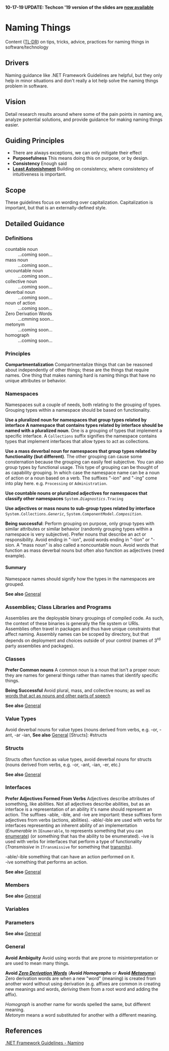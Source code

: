 **10-17-19 UPDATE: Techcon '19 version of the slides are [now available](https://github.com/peteraritchie/NamingThings/blob/master/Slides/Naming%20Things.pptx)**

# Naming Things
Content ([TL;DR][Detailed Guidance]) on tips, tricks, advice, practices for naming things in software/technology

## Drivers
Naming guidance like .NET Framework Guidelines are helpful, but they only help in minor situations and don't really a lot help solve the naming things problem in software.

## Vision
Detail research results around where some of the pain points in naming are, analyze potential solutions, and provide guidance for making naming things easier.

## Guiding Principles
- There are always exceptions, we can only mitigate their effect
- **Purposefulness** This means doing this on purpose, or by design.
- **Consistency** Enough said
- **[Least Astonishment](https://en.wikipedia.org/wiki/Principle_of_least_astonishment)** Building on consistency, where consistency of intuitiveness is important.

## Scope
These guidelines focus on wording over capitalization.  Capitalization is important, but that is an externally-defined style.

## Detailed Guidance
[Detailed Guidance]: #detailed-guidance
### Definitions
[Definitions]: #definitions
<dl>
  <dt>countable noun</dt><dd>...coming soon...</dd>
  <dt>mass noun</dt><dd>...coming soon...</dd>
  <dt>uncountable noun</dt><dd>...coming soon...</dd>
  <dt>collective noun</dt><dd>...coming soon...</dd>
  <dt>deverbal noun</dt><dd>...coming soon...</dd>
  <dt>noun of action</dt><dd>...coming soon...</dd>
  <dt>Zero Derivation Words</dt><dd>...cmming soon...</dd>
  <dt>metonym</dt><dd>...coming soon...</dd>
  <dt>homograph</dt><dd>...coming soon...</dd>
</dl>

### Principles
[Compartmentalization]: #compartmentalization
**Compartmentalization** Compartmentalize things that can be reasoned about independently of other things; these are the things that require names.  One thing that makes naming hard is naming things that have no unique attributes or behavior.

[Namespaces]: #namespace
### Namespaces
Namespaces suit a couple of needs, both relating to the grouping of types.  Grouping types within a namespace should be based on functionality.  

**Use a pluralized noun for namespaces that group types related by interface A namespace that contains types related by interface should be named with a pluralized noun**. One is a grouping of types that implement a specific interface.  A `Collections` suffix signifies the namespace contains types that implement interfaces that allow types to act as collections.

**Use a mass deverbal noun for namespaces that group types related by functionality (but different)**.  The other grouping can cause some consternation because the grouping can easily feel subjective.  You can also group types by functional usage.  This type of grouping can be thought of as capability grouping.  In which case the namespace name can be a noun of action or a noun based on a verb.  The suffixes "-ion" and "-ing" come into play here.  e.g. `Processing` or `Administration`.

**Use countable nouns or pluralized adjectives for namespaces that classify other namespaces** <code>System.<i>Diagnostics</i>.Tracing</code>

**Use adjectives or mass nouns to sub-group types related by interface** <code>System.Collections.<i>Generic</i></code>, <code>System.ComponentModel.<i>Composition</i></code>.

**Being successful**: Perform grouping on purpose, only group types with similar attributes or similar behavior (randomly grouping types within a namespace is very subjective).  Prefer nouns that describe an act or responsibility. Avoid ending in "-ion", avoid words ending in "-tion" or "-sion.  A "mass noun" is also called a noncountable noun.  Avoid words that function as mass deverbal nouns but often also function as adjectives (need example).

#### Summary
Namespace names should signify how the types in the namespaces are grouped.

**See also** [General](#general)

[Assemblies]: #assemblies
### Assemblies; Class Libraries and Programs
Assemblies are the deployable binary groupings of compiled code.  As such, the context of these binaries is generally the file system or URIs.  Assemblies often travel in packages and thus have unique constraints that affect naming.  Assembly names can be scoped by directory, but that depends on deployment and choices outside of your control (names of 3<sup>rd</sup> party assemblies and packages).

[Classes]: #classes
### Classes
[Prefer Common Nouns]: #prefer-common-nouns
**Prefer Common nouns** A common noun is a noun that isn't a proper noun: they are names for general things rather than names that identify specific things.

**Being Successful** Avoid plural, mass, and collective nouns; as well as [words that act as nouns and other parts of speech]( # "unmarked plural form.")

**See also** [General](#general)

### Value Types
Avoid deverbal nouns for value types (nouns derived from verbs, e.g. -or, -ant, -ar -ian, 
**See also** [General](#general)
[Structs]: #structs
### Structs
Structs often function as value types, avoid deverbal nouns for structs (nouns derived from verbs, e.g. -or, -ant, -ian, -er, etc.)

**See also** [General](#general)

### Interfaces
**Prefer Adjectives Formed From Verbs** Adjectives describe attributes of something, like abilities.  Not all adjectives describe abilities, but as an interface is a representation of an ability it's name should represent an action. The suffixes -able, -ible, and -ive are important: these suffixes form adjectives from verbs (actions, abilities).  -able/-ible are used with verbs for interfaces representing an inherent ability of an implementation &#40;*Enumerable* in `IEnumerable`, to represents something that you can [enumerate]( # "first-perrson present tense.")&#41; (or something that has the ability to be enumerated). -ive is used with verbs for interfaces that perform a type of functionality (*Transmissive* in `ITransmissive` for something that [transmits]( # "third-person past tense")).  

-able/-ible something that can have an action performed on it.  
-ive something that performs an action.

**See also** [General](#general)

### Members
**See also** [General](#general)

### Variables

### Parameters
**See also** [General](#general)

### General
**Avoid Ambiguity** Avoid using words that are prone to misinterpretation or are used to mean many things.

**Avoid _[Zero Derivation Words]( # "also called conversion, is a kind of word formation involving the creation of a word--of a new word class--from an existing word--of a different word class--")_** &#40;**Avoid _Homographs_** or **Avoid _[Metonyms]( # "e.g. 'Washington' to mean 'federal government' Also: nounification, e.g.: 'ask' in place of 'question'.  ")_**&#41; Zero derivation words are when a new "word" (meaning) is created from another word without using derivation (e.g. affixes are common in creating new meanings and words, _deriving_ them from a root word and adding the affix). 

*Homograph* is another name for words spelled the same, but different meaning.  
*Metonym* means a word substituted for another with a different meaning.

## References
[.NET Framework Guidelines - Naming](https://docs.microsoft.com/en-us/dotnet/standard/design-guidelines/naming-guidelines)
